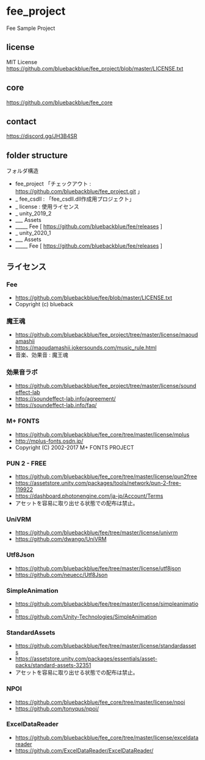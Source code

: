 # fee_project
Fee Sample Project

## license
MIT License
https://github.com/bluebackblue/fee_project/blob/master/LICENSE.txt

## core
https://github.com/bluebackblue/fee_core

## contact
https://discord.gg/JH3B4SR

## folder structure
フォルダ構造
* fee_project 「チェックアウト : https://github.com/bluebackblue/fee_project.git 」
* _ fee_csdll : 「fee_csdll.dll作成用プロジェクト」
* _ license : 使用ライセンス
* _ unity_2019_2
* ___ Assets
* _____ Fee [ https://github.com/bluebackblue/fee/releases ]
* _ unity_2020_1
* ___ Assets
* _____ Fee [ https://github.com/bluebackblue/fee/releases ]


## ライセンス

### Fee
* https://github.com/bluebackblue/fee/blob/master/LICENSE.txt
* Copyright (c) blueback

### 魔王魂
* https://github.com/bluebackblue/fee_project/tree/master/license/maoudamashii
* https://maoudamashii.jokersounds.com/music_rule.html
* 音楽、効果音 : 魔王魂

### 効果音ラボ
* https://github.com/bluebackblue/fee_project/tree/master/license/soundeffect-lab
* https://soundeffect-lab.info/agreement/
* https://soundeffect-lab.info/faq/

### M+ FONTS
* https://github.com/bluebackblue/fee_core/tree/master/license/mplus
* http://mplus-fonts.osdn.jp/
* Copyright (C) 2002-2017 M+ FONTS PROJECT

### PUN 2 - FREE
* https://github.com/bluebackblue/fee_core/tree/master/license/pun2free
* https://assetstore.unity.com/packages/tools/network/pun-2-free-119922
* https://dashboard.photonengine.com/ja-jp/Account/Terms
* アセットを容易に取り出せる状態での配布は禁止。

### UniVRM
* https://github.com/bluebackblue/fee/tree/master/license/univrm
* https://github.com/dwango/UniVRM

### Utf8Json
* https://github.com/bluebackblue/fee/tree/master/license/utf8json
* https://github.com/neuecc/Utf8Json

### SimpleAnimation
* https://github.com/bluebackblue/fee/tree/master/license/simpleanimation
* https://github.com/Unity-Technologies/SimpleAnimation

### StandardAssets
* https://github.com/bluebackblue/fee/tree/master/license/standardassets
* https://assetstore.unity.com/packages/essentials/asset-packs/standard-assets-32351
* アセットを容易に取り出せる状態での配布は禁止。

### NPOI
* https://github.com/bluebackblue/fee_core/tree/master/license/npoi
* https://github.com/tonyqus/npoi/

### ExcelDataReader
* https://github.com/bluebackblue/fee_core/tree/master/license/exceldatareader
* https://github.com/ExcelDataReader/ExcelDataReader/


